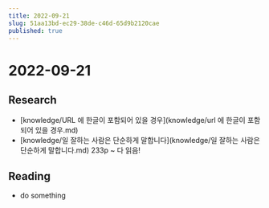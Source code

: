 ```yaml
---
title: 2022-09-21
slug: 51aa13bd-ec29-38de-c46d-65d9b2120cae
published: true
---
```


# 2022-09-21

## Research

* \[knowledge/URL 에 한글이 포함되어 있을 경우\](knowledge/url 에 한글이 포함되어 있을 경우.md)
* \[knowledge/일 잘하는 사람은 단순하게 말합니다\](knowledge/일 잘하는 사람은 단순하게 말합니다.md) 233p ~ 다 읽음!

## Reading

* do something
